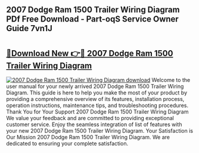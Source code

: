 ## 2007 Dodge Ram 1500 Trailer Wiring Diagram PDf Free Download - Part-oqS Service Owner Guide 7vn1J

# <h2><a href="http://dfqbneq.blite.top/?on=2007+Dodge+Ram+1500+Trailer+Wiring+Diagram">🔗Download New 👉🔴 2007 Dodge Ram 1500 Trailer Wiring Diagram</a></h2>

[![2007 Dodge Ram 1500 Trailer Wiring Diagram download](https://i.imgur.com/lujVjoI.png)](http://dfqbneq.blite.top/?on=2007+Dodge+Ram+1500+Trailer+Wiring+Diagram)
Welcome to the user manual for your newly arrived 2007 Dodge Ram 1500 Trailer Wiring Diagram. This guide is here to help you make the most of your product by providing a comprehensive overview of its features, installation process, operation instructions, maintenance tips, and troubleshooting procedures. Thank You for Your Support 2007 Dodge Ram 1500 Trailer Wiring Diagram We value your feedback and are committed to providing exceptional customer service. Enjoy the seamless integration of list of features with your new 2007 Dodge Ram 1500 Trailer Wiring Diagram. Your Satisfaction is Our Mission 2007 Dodge Ram 1500 Trailer Wiring Diagram. We are dedicated to ensuring your complete satisfaction.
